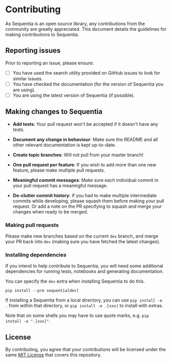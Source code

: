 # Contributing

As Sequentia is an open source library, any contributions from the community are greatly appreciated. This document details the guidelines for making contributions to Sequentia.

## Reporting issues

Prior to reporting an issue, please ensure:

- [ ] You have used the search utility provided on GitHub issues to look for similar issues.
- [ ] You have checked the documentation (for the version of Sequentia you are using).
- [ ] You are using the latest version of Sequentia (if possible).

## Making changes to Sequentia

- **Add tests**: Your pull request won't be accepted if it doesn't have any tests.

- **Document any change in behaviour**: Make sure the README and all other relevant documentation is kept up-to-date.

- **Create topic branches**: Will not pull from your master branch!

- **One pull request per feature**: If you wish to add more than one new feature, please make multiple pull requests.

- **Meaningful commit messages**: Make sure each individual commit in your pull request has a meaningful message.

- **De-clutter commit history**: If you had to make multiple intermediate commits while developing, please squash them before making your pull request. 
  Or add a note on the PR specifying to squash and merge your changes when ready to be merged.

### Making pull requests

Please make new branches based on the current `dev` branch, and merge your PR back into `dev` (making sure you have fetched the latest changes).

### Installing dependencies

If you intend to help contribute to Sequentia, you will need some additional dependencies for running tests, notebooks and generating documentation.

You can specify the `dev` extra when installing Sequentia to do this.

```console
pip install --pre sequentia[dev]
```

If installing a Sequentia from a local directory, you can use `pip install -e .` from within that directory, or `pip install -e .[xxx]` to install with extras.

Note that on some shells you may have to use quote marks, e.g. `pip install -e ".[xxx]"`.

## License

By contributing, you agree that your contributions will be licensed under the same [MIT License](/LICENSE) that covers this repository.
